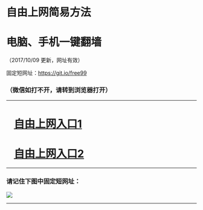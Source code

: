 ﻿# 自由上网简易方法

# 电脑、手机一键翻墙

（2017/10/09 更新，网址有效）

固定短网址：https://git.io/free99

### （微信如打不开，请转到浏览器打开）


***





# &nbsp;&nbsp; <a href="http://ft3193132038.fwq-tz-1001.info/fwqtz01.html?t=100900131382 " target="_blank">自由上网入口1</a>
# &nbsp;&nbsp; <a href="http://ft103418448.fwq-tz-1002.info/fwqtz02.html?t=100900112512 " target="_blank">自由上网入口2</a>
***

### 请记住下图中固定短网址：

<img src="https://s3-us-west-2.amazonaws.com/fwq-1001/yjfq-20170905okok.png" /> 


***

